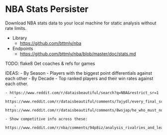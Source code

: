 # NBA Stats Persister
Download NBA stats data to your local machine for static analysis without rate limits.

- Library
    - https://github.com/bttmly/nba
- Endpoints
    - https://github.com/bttmly/nba/blob/master/doc/stats.md


TODO:
    flake8
    Get coaches & refs for games

IDEAS:
    - By Season
        - Players with the biggest point differentials against each other
    - By Decade
        - Top ranked players and their win rates against each other.

    - https://www.reddit.com/r/dataisbeautiful/search?q=NBA&restrict_sr=1
        - https://www.reddit.com/r/dataisbeautiful/comments/7ajydl/every_final_score_that_has_occurred_in_the_nba_oc/
        - https://www.reddit.com/r/dataisbeautiful/comments/8wsjap/he_who_must_not_be_named_how_nba_fans_in/

    - Show competitive info across these:
        https://www.reddit.com/r/nba/comments/94p8iz/analysis_rivalries_and_least_favorite_teams_of/